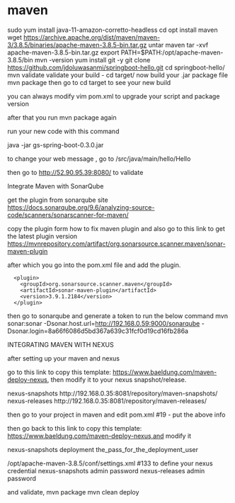# maven
sudo yum install java-11-amazon-corretto-headless
cd opt
install maven 
wget https://archive.apache.org/dist/maven/maven-3/3.8.5/binaries/apache-maven-3.8.5-bin.tar.gz
untar maven 
tar -xvf apache-maven-3.8.5-bin.tar.gz 
export PATH=$PATH:/opt/apache-maven-3.8.5/bin
mvn -version
yum install git -y
git clone https://github.com/jdoluwasanmi/springboot-hello.git
cd springboot-hello/
mvn validate
validate your build  - cd target/
now build your .jar package file 
mvn package
then go to cd target to see your new build

you can always modify vim pom.xml to upgrade your script and package version

after that you run mvn package again

run your new code with this command

java -jar gs-spring-boot-0.3.0.jar

to change your web message , go to /src/java/main/hello/Hello

then go to 
http://52.90.95.39:8080/ 
to validate







Integrate Maven with SonarQube

get the plugin from sonarqube site
https://docs.sonarqube.org/9.6/analyzing-source-code/scanners/sonarscanner-for-maven/

copy the plugin form how to fix maven plugin and also go to this link to get the latest plugin version
https://mvnrepository.com/artifact/org.sonarsource.scanner.maven/sonar-maven-plugin

after which you go into the pom.xml file and add the plugin.

      <plugin>
        <groupId>org.sonarsource.scanner.maven</groupId>
        <artifactId>sonar-maven-plugin</artifactId>
        <version>3.9.1.2184</version>
      </plugin>

then go to sonarqube and generate a token to run the below command
mvn sonar:sonar -Dsonar.host.url=http://192.168.0.59:9000/sonarqube -Dsonar.login=8a66f6086d5bd367a639c31fcf0d19cd16fb286a






INTEGRATING MAVEN WITH NEXUS

after setting up your maven and nexus

go to this link to copy this template: https://www.baeldung.com/maven-deploy-nexus, then modify it to your nexus snapshot/release.

<distributionManagement>
   <snapshotRepository>
      <id>nexus-snapshots</id>
      <url>http://192.168.0.35:8081/repository/maven-snapshots/</url>
   </snapshotRepository>
   <repository>
      <id>nexus-releases</id>
      <url>http://192.168.0.35:8081/repository/maven-releases/</url>
   </repository>
</distributionManagement>


then go to your project in maven and edit pom.xml #19 - put the above info


then go back to this link to copy this template: https://www.baeldung.com/maven-deploy-nexus,and modify it

<servers>
   <server>
      <id>nexus-snapshots</id>
      <username>deployment</username>
      <password>the_pass_for_the_deployment_user</password>
   </server>
</servers>


/opt/apache-maven-3.8.5/conf/settings.xml #133 to define your nexus credential
   <server>
      <id>nexus-snapshots</id>
      <username>admin</username>
      <password>password</password>
   </server>
   <server>
      <id>nexus-releases</id>
      <username>admin</username>
      <password>password</password>
   </server>

and validate, mvn package 
mvn clean deploy


